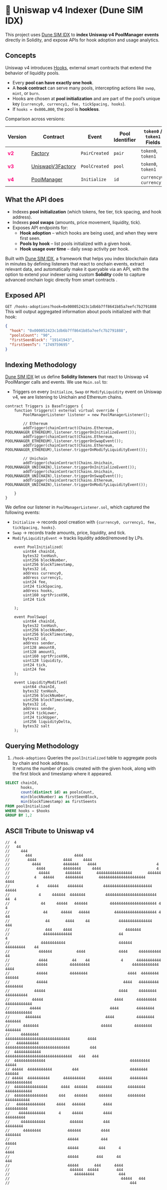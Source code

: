 # 🦄 Uniswap v4 Indexer (Dune SIM IDX)

This project uses [Dune SIM IDX](https://docs.sim.dune.com/idx) to **index Uniswap v4 PoolManager events** directly in Solidity, 
and expose APIs for hook adoption and usage analytics.

## Concepts

Uniswap v4 introduces [Hooks](https://docs.uniswap.org/contracts/v4/concepts/hooks), external smart contracts that extend the behavior of liquidity pools.  
- Every **pool can have exactly one hook**.  
- A **hook contract** can serve many pools, intercepting actions like `swap`, `mint`, or `burn`.  
- Hooks are chosen at **pool initialization** and are part of the pool’s unique key (`currency0, currency1, fee, tickSpacing, hooks`).  
- If `hooks = 0x000…000`, the pool is **hookless**.


Comparison across versions:  
<table>
  <thead>
    <tr>
      <th>Version</th>
      <th>Contract</th>
      <th>Event</th>
      <th>Pool Identifier</th>
      <th><code>token0</code> / <code>token1</code> Fields</th>
      <th>Fee</th>
      <th>Hooks</th>
    </tr>
  </thead>
  <tbody>
    <tr>
      <td><b style="color:#ff007a;">v2</b></td>
      <td><a href="#">Factory</a></td>
      <td><code>PairCreated</code></td>
      <td><code>pair</code></td>
      <td><code>token0</code>, <code>token1</code></td>
      <td>N/A</td>
      <td>N/A</td>
    </tr>
    <tr>
      <td><b style="color:#ff007a;">v3</b></td>
      <td><a href="">UniswapV3Factory</a></td>
      <td><code>PoolCreated</code></td>
      <td><code>pool</code></td>
      <td><code>token0</code>, <code>token1</code></td>
      <td><code>fee</code></td>
      <td>N/A</td>
    </tr>
    <tr>
      <td><b style="color:#ff007a;">v4</b></td>
      <td><a href="#">PoolManager</a></td>
      <td><code>Initialize</code></td>
      <td><code>id</code></td>
      <td><code>currency0</code>, <code>currency1</code></td>
      <td><code>fee</code></td>
      <td><code>hooks</code></td>
    </tr>
  </tbody>
</table>


## What the API does
- Indexes **pool initialization** (which tokens, fee tier, tick spacing, and hook address).
- Indexes **pool swaps** (amounts, price movement, liquidity, tick).
- Exposes API endpoints for:
  - **Hook adoption** – which hooks are being used, and when they were first seen.
  - **Pools by hook** – list pools initialized with a given hook.
  - **Hook usage over time** – daily swap activity per hook.

Built with [Dune SIM IDX](https://docs.sim.dune.com/idx), a framework that helps you index blockchain data in minutes by defining listeners that react to onchain events, extract relevant data, and automatically make it queryable via an API, with the option to extend your indexer using custom **Solidity** code to capture advanced onchain logic directly from smart contracts .


## Exposed API
`GET /hooks-adoptions?hook=0x000052423c1db6b7ff8641b85a7eefc7b2791888`
This will output aggregated information about pools initialized with that hook:
```json
{
  "hook": "0x000052423c1db6b7ff8641b85a7eefc7b2791888",
  "poolsCount": "90",
  "firstSeenBlock": "19141943",
  "firstSeenTs": "1749759695"
}
```

## Indexing Methodology
[Dune SIM IDX](https://docs.sim.dune.com/idx) let us define **Solidity listeners** that react to Uniswap v4 PoolManger calls and events.
We use `Main.sol` to:
- Triggers on every `Initialize`, `Swap` or `ModifyLiquidity` event on Uniswap v4, we are listening to Unichain and Ethereum chains.
```solidity
contract Triggers is BaseTriggers {
    function triggers() external virtual override {
        PoolManagerListener listener = new PoolManagerListener();

        // Ethereum
        addTrigger(chainContract(Chains.Ethereum, POOLMANAGER_ETHEREUM),listener.triggerOnInitializeEvent());
        addTrigger(chainContract(Chains.Ethereum, POOLMANAGER_ETHEREUM),listener.triggerOnSwapEvent());
        addTrigger(chainContract(Chains.Ethereum, POOLMANAGER_ETHEREUM),listener.triggerOnModifyLiquidityEvent());

        // Unichain
        addTrigger(chainContract(Chains.Unichain, POOLMANAGER_UNICHAIN),listener.triggerOnInitializeEvent());
        addTrigger(chainContract(Chains.Unichain, POOLMANAGER_UNICHAIN),listener.triggerOnSwapEvent());
        addTrigger(chainContract(Chains.Ethereum, POOLMANAGER_UNICHAIN),listener.triggerOnModifyLiquidityEvent());

    }
}
```

We define our listener in `PoolManagerListener.sol`, which captured the following events:
- `Initialize`  → records pool creation with `{currency0, currency1, fee, tickSpacing, hooks}`.
- `Swap` → records trade amounts, price, liquidity, and tick.
- `ModifyLiquidityEvent`  → tracks liquidity added/removed by LPs.

```solidity
    event PoolInitialized(
        uint64 chainId,
        bytes32 txnHash,
        uint256 blockNumber,
        uint256 blockTimestamp, 
        bytes32 id,
        address currency0,
        address currency1,
        uint24 fee,
        int24 tickSpacing,
        address hooks,
        uint160 sqrtPriceX96,
        int24 tick
  
    );

    event PoolSwap(
        uint64 chainId,
        bytes32 txnHash,
        uint256 blockNumber,
        uint256 blockTimestamp,
        bytes32 id,
        address sender,
        int128 amount0,
        int128 amount1,
        uint160 sqrtPriceX96,
        uint128 liquidity,
        int24 tick,
        uint24 fee
    );

    event LiquidityModified(
        uint64 chainId,
        bytes32 txnHash,
        uint256 blockNumber,
        uint256 blockTimestamp,
        bytes32 id,
        address sender,
        int24 tickLower,
        int24 tickUpper,
        int256 liquidityDelta,
        bytes32 salt
    );
```

## Querying Methodology
1. `/hook-adoptions`
Queries the `poolInitialized` table to aggregate pools by chain and hook address.  
It returns the number of pools created with the given hook, along with the first block and timestamp where it appeared.
```sql
SELECT chainId,
       hooks,
       count(distinct id) as poolsCount, 
       min(blockNumber) as firstSeenBlock, 
       min(blockTimestamp) as firstSeents
FROM poolInitialized
WHERE hooks = $hooks
GROUP BY 1,2
```
<!-- 2. <details> -->



## ASCII Tribute to Uniswap v4
```text
//  4
//   44
//     444
//       444                   4444
//        4444            4444     4444
//          4444          4444444    4444                           4
//            4444        44444444     4444                         4
//             44444       4444444       4444444444444444       444444
//           4   44444     44444444       444444444444444444444    4444
//            4    44444    4444444         4444444444444444444444  44444
//             4     444444  4444444         44444444444444444444444 44  4
//              44     44444   444444          444444444444444444444 4     4
//               44      44444   44444           4444444444444444444 4 44
//                44       4444     44             444444444444444     444
//                444     4444                        4444444
//               4444444444444                     44                      4
//              44444444444                        444444     444444444    44
//             444444           4444               4444     4444444444      44
//             4444           44    44              4      44444444444
//            44444          444444444                   444444444444    4444
//            44444          44444444                  4444  44444444    444444
//            44444                                  4444   444444444    44444444
//           44444                                 4444     44444444    4444444444
//          44444                                4444      444444444   444444444444
//         44444                               4444        44444444    444444444444
//       4444444                             4444          44444444         4444444
//      4444444                            44444          44444444          4444444
//     44444444                           44444444444444444444444444444        4444
//   4444444444                           44444444444444444444444444444         444
//  444444444444                         444444444444444444444444444444   444   444
//  44444444444444                                      444444444         44444
// 44444  44444444444         444                       44444444         444444
// 44444  4444444444      4444444444      444444        44444444    444444444444
//  444444444444444      4444  444444    4444444       44444444     444444444444
//  444444444444444     444    444444     444444       44444444      44444444444
//   4444444444444     4444   444444        4444                      4444444444
//    444444444444      4     44444         4444                       444444444
//     44444444444           444444         444                        44444444
//      44444444            444444         4444                         4444444
//                          44444          444                          44444
//                          44444         444      4                    4444
//                          44444        444      44                   444
//                          44444       444      4444
//                           444444  44444        444
//                             444444444           444
//                                                  44444   444
//                                                      444